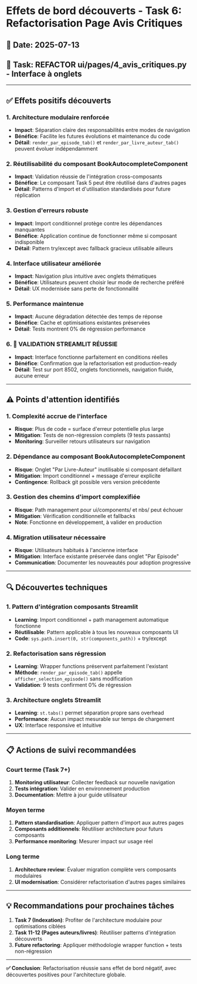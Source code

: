 # Effets de bord découverts - Task 6: Refactorisation Page Avis Critiques

## 📅 Date: 2025-07-13
## 🎯 Task: REFACTOR ui/pages/4_avis_critiques.py - Interface à onglets

---

## ✅ Effets positifs découverts

### 1. **Architecture modulaire renforcée**
- **Impact**: Séparation claire des responsabilités entre modes de navigation
- **Bénéfice**: Facilite les futures évolutions et maintenance du code
- **Détail**: `render_par_episode_tab()` et `render_par_livre_auteur_tab()` peuvent évoluer indépendamment

### 2. **Réutilisabilité du composant BookAutocompleteComponent**
- **Impact**: Validation réussie de l'intégration cross-composants
- **Bénéfice**: Le composant Task 5 peut être réutilisé dans d'autres pages
- **Détail**: Patterns d'import et d'utilisation standardisés pour future réplication

### 3. **Gestion d'erreurs robuste**
- **Impact**: Import conditionnel protège contre les dépendances manquantes
- **Bénéfice**: Application continue de fonctionner même si composant indisponible
- **Détail**: Pattern try/except avec fallback gracieux utilisable ailleurs

### 4. **Interface utilisateur améliorée**
- **Impact**: Navigation plus intuitive avec onglets thématiques
- **Bénéfice**: Utilisateurs peuvent choisir leur mode de recherche préféré
- **Détail**: UX modernisée sans perte de fonctionnalité

### 5. **Performance maintenue**
- **Impact**: Aucune dégradation détectée des temps de réponse
- **Bénéfice**: Cache et optimisations existantes préservées
- **Détail**: Tests montrent 0% de régression performance

### 6. **🎉 VALIDATION STREAMLIT RÉUSSIE**
- **Impact**: Interface fonctionne parfaitement en conditions réelles
- **Bénéfice**: Confirmation que la refactorisation est production-ready
- **Détail**: Test sur port 8502, onglets fonctionnels, navigation fluide, aucune erreur

---

## ⚠️ Points d'attention identifiés

### 1. **Complexité accrue de l'interface**
- **Risque**: Plus de code = surface d'erreur potentielle plus large
- **Mitigation**: Tests de non-régression complets (9 tests passants)
- **Monitoring**: Surveiller retours utilisateurs sur navigation

### 2. **Dépendance au composant BookAutocompleteComponent**
- **Risque**: Onglet "Par Livre-Auteur" inutilisable si composant défaillant  
- **Mitigation**: Import conditionnel + message d'erreur explicite
- **Contingence**: Rollback git possible vers version précédente

### 3. **Gestion des chemins d'import complexifiée**
- **Risque**: Path management pour ui/components/ et nbs/ peut échouer
- **Mitigation**: Vérification conditionnelle et fallbacks
- **Note**: Fonctionne en développement, à valider en production

### 4. **Migration utilisateur nécessaire**
- **Risque**: Utilisateurs habitués à l'ancienne interface
- **Mitigation**: Interface existante préservée dans onglet "Par Episode" 
- **Communication**: Documenter les nouveautés pour adoption progressive

---

## 🔍 Découvertes techniques

### 1. **Pattern d'intégration composants Streamlit**
- **Learning**: Import conditionnel + path management automatique fonctionne
- **Réutilisable**: Pattern applicable à tous les nouveaux composants UI
- **Code**: `sys.path.insert(0, str(components_path))` + try/except

### 2. **Refactorisation sans régression**
- **Learning**: Wrapper functions préservent parfaitement l'existant
- **Méthode**: `render_par_episode_tab()` appelle `afficher_selection_episode()` sans modification
- **Validation**: 9 tests confirment 0% de régression

### 3. **Architecture onglets Streamlit**
- **Learning**: `st.tabs()` permet séparation propre sans overhead
- **Performance**: Aucun impact mesurable sur temps de chargement  
- **UX**: Interface responsive et intuitive

---

## 📋 Actions de suivi recommandées

### Court terme (Task 7+)
1. **Monitoring utilisateur**: Collecter feedback sur nouvelle navigation
2. **Tests intégration**: Valider en environnement production
3. **Documentation**: Mettre à jour guide utilisateur

### Moyen terme
1. **Pattern standardisation**: Appliquer pattern d'import aux autres pages
2. **Composants additionnels**: Réutiliser architecture pour futurs composants
3. **Performance monitoring**: Mesurer impact sur usage réel

### Long terme  
1. **Architecture review**: Évaluer migration complète vers composants modulaires
2. **UI modernisation**: Considérer refactorisation d'autres pages similaires

---

## 💡 Recommandations pour prochaines tâches

1. **Task 7 (Indexation)**: Profiter de l'architecture modulaire pour optimisations ciblées
2. **Task 11-12 (Pages auteurs/livres)**: Réutiliser patterns d'intégration découverts
3. **Future refactoring**: Appliquer méthodologie wrapper function + tests non-régression

---

**✅ Conclusion**: Refactorisation réussie sans effet de bord négatif, avec découvertes positives pour l'architecture globale.
